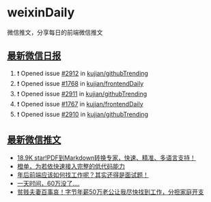 # weixinDaily
微信推文，分享每日的前端微信推文

## [最新微信日报](https://github.com/kujian/weixinDaily/issues)

<!--START_SECTION:activity-->
1. ❗ Opened issue [#2912](https://github.com/kujian/githubTrending/issues/2912) in [kujian/githubTrending](https://github.com/kujian/githubTrending)
2. ❗ Opened issue [#1768](https://github.com/kujian/frontendDaily/issues/1768) in [kujian/frontendDaily](https://github.com/kujian/frontendDaily)
3. ❗ Opened issue [#2911](https://github.com/kujian/githubTrending/issues/2911) in [kujian/githubTrending](https://github.com/kujian/githubTrending)
4. ❗ Opened issue [#1767](https://github.com/kujian/frontendDaily/issues/1767) in [kujian/frontendDaily](https://github.com/kujian/frontendDaily)
5. ❗ Opened issue [#2910](https://github.com/kujian/githubTrending/issues/2910) in [kujian/githubTrending](https://github.com/kujian/githubTrending)
<!--END_SECTION:activity-->


## [最新微信推文](https://weixin.qdkfweb.cn/)

<!-- BLOG-POST-LIST:START -->
- [18.9K star!PDF到Markdown转换专家，快速、精准、多语言支持！](https://weixin.qdkfweb.cn/61523.html)
- [橙单，为若依快速接入完整的低代码能力](https://weixin.qdkfweb.cn/61522.html)
- [年后前端应该如何找工作呢？其实还得是面试题！](https://weixin.qdkfweb.cn/61494.html)
- [一天时间，60万没了....](https://weixin.qdkfweb.cn/61499.html)
- [贫贱夫妻百事哀！字节年薪50万老公让我尽快找到工作，分担家庭开支](https://weixin.qdkfweb.cn/61506.html)
<!-- BLOG-POST-LIST:END -->